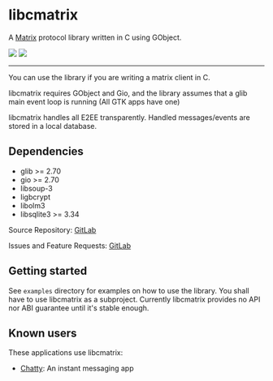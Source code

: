 libcmatrix
==========

A [Matrix][matrix] protocol library written in C using GObject.

<div>
  <a href="https://source.puri.sm/Librem5/libcmatrix/pipelines"><img
     src="https://source.puri.sm/Librem5/libcmatrix/badges/main/pipeline.svg" /></a>
  <a href="https://source.puri.sm/Librem5/libcmatrix/coverage"><img
     src="https://source.puri.sm/Librem5/libcmatrix/badges/main/coverage.svg" /></a>
</div>

---

You can use the library if you are writing a matrix client in C.

libcmatrix requires GObject and Gio, and the library assumes that a glib main
event loop is running (All GTK apps have one)

libcmatrix handles all E2EE transparently. Handled messages/events are stored
in a local database.

## Dependencies
   - glib >= 2.70
   - gio >= 2.70
   - libsoup-3
   - ligbcrypt
   - libolm3
   - libsqlite3 >= 3.34

Source Repository: [GitLab][gitlab]

Issues and Feature Requests: [GitLab][issues]

## Getting started

   See `examples` directory for examples on how to use the library.
   You shall have to use libcmatrix as a subproject.  Currently
   libcmatrix provides no API nor ABI guarantee until it's stable
   enough.

## Known users

These applications use libcmatrix:

- [Chatty][chatty]: An instant messaging app


<!-- Links referenced elsewhere -->
[matrix]: https://matrix.org
[coverage]: https://source.puri.sm/Librem5/libcmatrix/coverage
[gitlab]: https://source.puri.sm/Librem5/libcmatrix/
[issues]: https://source.puri.sm/Librem5/libcmatrix/issues
[chatty]: https://gitlab.gnome.org/World/Chatty
